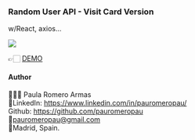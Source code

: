 ### Random User API - Visit Card Version

w/React, axios... 

![](https://media.giphy.com/media/LLY8JzXIFT4eHdLou2/giphy.gif)

👉🏻 [DEMO](https://random-user-pauromeropau.netlify.app/)

#### Author
👩🏼‍💻 Paula Romero Armas<br>
👤LinkedIn: https://www.linkedin.com/in/pauromeropau/<br>
  Github: https://github.com/pauromeropau<br>
📩pauromeropau@gmail.com<br>
📍Madrid, Spain.
